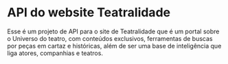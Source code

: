# API do website Teatralidade
Esse é um projeto de API para o site de Teatralidade que é um portal sobre o Universo do teatro, com conteúdos exclusivos, ferramentas de buscas por peças em cartaz e históricas, além de ser uma base de inteligência que liga atores, companhias e teatros. 